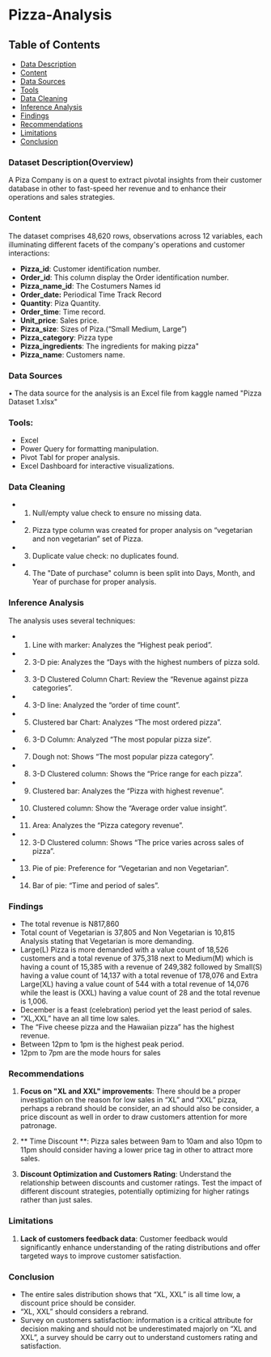 # Pizza-Analysis

## Table of Contents

- [Data Description](#dataset-description)
- [Content](#content)
- [Data Sources](#data-sources)
- [Tools](#tools)
- [Data Cleaning](#data-cleaning)
- [Inference Analysis](#inference-analysis)
- [Findings](#findings)
- [Recommendations](#recommendations)
- [Limitations](#limitations)
- [Conclusion](#conclusion)

### Dataset Description(Overview)
A Piza Company  is on a quest to extract pivotal insights from their customer database in other to fast-speed her revenue and to enhance their operations and sales strategies.

### Content
 The dataset comprises 48,620 rows, observations across 12 variables, each illuminating different facets of the company's operations and customer interactions:

- **Pizza_id**: Customer identification number.
- **Order_id**: This column display the Order identification number.
- **Pizza_name_id**: The Costumers Names id
- **Order_date:** Periodical Time Track Record
- **Quantity**: Piza Quantity.
- **Order_time**: Time record.
- **Unit_price**:  Sales price.
- **Pizza_size**:  Sizes of Piza.(“Small Medium, Large”)
- **Pizza_category**: Pizza type
- **Pizza_ingredients**: The ingredients for making pizza"
- **Pizza_name**: Customers name.

### Data Sources 

•	The data source for the analysis is an Excel file from kaggle named "Pizza Dataset 1.xlsx"

### Tools:
 * Excel
 * Power Query for formatting manipulation.
 * Pivot Tabl for proper analysis.
 * Excel Dashboard for interactive visualizations.

### Data Cleaning
* 1. Null/empty value check to ensure no missing data.
* 2.  Pizza type column was created for proper analysis on “vegetarian and non vegetarian” set of Pizza.
* 3. Duplicate value check: no duplicates found.
* 4. The "Date of purchase" column is been split into Days, Month, and Year of purchase for proper analysis.

### Inference Analysis
  The analysis uses several techniques:
* 1. Line with marker: Analyzes the “Highest peak period”.
* 2. 3-D pie: Analyzes the “Days with the highest numbers of pizza sold.
* 3. 3-D Clustered Column Chart: Review the “Revenue against pizza categories”.
* 4. 3-D line: Analyzed the “order of time count”.
* 5. Clustered bar Chart: Analyzes “The most ordered pizza”.
* 6. 3-D Column: Analyzed “The most popular pizza size”.
* 7. Dough not: Shows “The most popular pizza category”.
* 8. 3-D Clustered column: Shows the “Price range for each pizza”.
* 9. Clustered bar: Analyzes the “Pizza with highest revenue”.
* 10. Clustered column: Show the “Average order value insight”.
* 11. Area: Analyzes the “Pizza category revenue”.
* 12. 3-D Clustered column: Shows “The price varies across sales of pizza”.
* 13. Pie of pie: Preference for “Vegetarian and non Vegetarian”.
* 14. Bar of pie: “Time and period of sales”.

 
### Findings
* The total revenue is N817,860
* Total count of Vegetarian is 37,805 and Non Vegetarian is 10,815 Analysis stating that Vegetarian is more demanding.
* Large(L) Pizza is more demanded with a value count of 18,526 customers and a total revenue of 375,318 next to Medium(M) which is having a count of 15,385 with a revenue of 249,382 followed by Small(S) having a value count of 14,137 with a total revenue of 178,076 and Extra Large(XL) having a value count of 544 with a total revenue of 14,076 while the least is (XXL) having a value count of 28 and the total revenue is 1,006.
* December is a feast (celebration) period yet the least period of sales.
* “XL,XXL” have an all time low sales.
* The “Five cheese pizza and the Hawaiian pizza” has the highest revenue.
* Between 12pm to 1pm is the highest peak period.
* 12pm to 7pm are the mode hours for sales

### Recommendations
1. **Focus on "XL and XXL" improvements**: There should be a proper investigation on the reason for low sales in “XL” and “XXL” pizza, perhaps a rebrand should be consider, an ad should also be consider, a price discount as well in order to draw customers attention for more patronage.

2. ** Time Discount **: Pizza sales between 9am to 10am and also 10pm to 11pm should consider having a lower price tag in other to attract more sales.
3. **Discount Optimization and Customers Rating**: Understand the relationship between discounts and customer ratings. Test the impact of different discount strategies, potentially optimizing for higher ratings rather than just sales.

### Limitations
1. **Lack of customers feedback data**: Customer feedback would significantly enhance understanding of the rating distributions and offer targeted ways to improve customer satisfaction.

### Conclusion
- The entire sales distribution shows that “XL, XXL” is all time low, a discount price should be consider.
- “XL, XXL” should considers a rebrand.
- Survey on customers satisfaction: information is a critical attribute for decision making and should not be underestimated majorly on “XL and XXL”, a survey should be carry out to understand customers rating and satisfaction.
